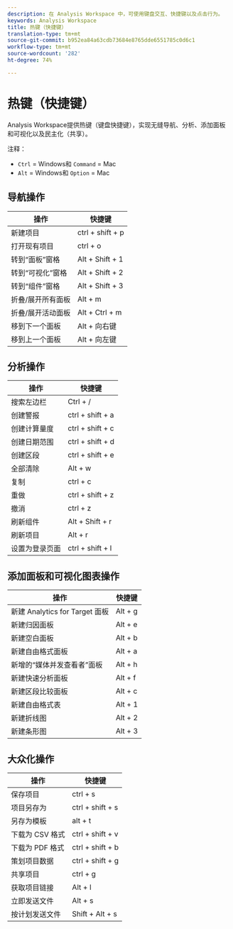 ```yaml
---
description: 在 Analysis Workspace 中，可使用键盘交互、快捷键以及点击行为。
keywords: Analysis Workspace
title: 热键（快捷键）
translation-type: tm+mt
source-git-commit: b952ea84a63cdb73684e8765dde6551785c0d6c1
workflow-type: tm+mt
source-wordcount: '282'
ht-degree: 74%

---
```



# 热键（快捷键）

Analysis Workspace提供热键（键盘快捷键），实现无缝导航、分析、添加面板和可视化以及民主化（共享）。

注释：
* `Ctrl` = Windows和 `Command` = Mac
* `Alt` = Windows和 `Option` = Mac

## 导航操作

| 操作 | 快捷键 |
| --- | --- |
| 新建项目 | ctrl + shift + p |
| 打开现有项目 | ctrl + o |
| 转到“面板”窗格 | Alt + Shift + 1 |
| 转到“可视化”窗格 | Alt + Shift + 2 |
| 转到“组件”窗格 | Alt + Shift + 3 |
| 折叠/展开所有面板 | Alt + m |
| 折叠/展开活动面板 | Alt + Ctrl + m |
| 移到下一个面板 | Alt + 向右键 |
| 移到上一个面板 | Alt + 向左键 |

## 分析操作

| 操作 | 快捷键 |
| --- | --- |
| 搜索左边栏 | Ctrl + / |
| 创建警报 | ctrl + shift + a |
| 创建计算量度 | ctrl + shift + c |
| 创建日期范围 | ctrl + shift + d |
| 创建区段 | ctrl + shift + e |
| 全部清除 | Alt + w |
| 复制 | ctrl + c |
| 重做 | ctrl + shift + z |
| 撤消 | ctrl + z |
| 刷新组件 | Alt + Shift + r |
| 刷新项目 | Alt + r |
| 设置为登录页面 | ctrl + shift + l |

## 添加面板和可视化图表操作

| 操作 | 快捷键 |
| ---|---|
| 新建 Analytics for Target 面板 | Alt + g |
| 新建归因面板 | Alt + e |
| 新建空白面板 | Alt + b |
| 新建自由格式面板 | Alt + a |
| 新增的“媒体并发查看者”面板 | Alt + h |
| 新建快速分析面板 | Alt + f |
| 新建区段比较面板 | Alt + c |
| 新建自由格式表 | Alt + 1 |
| 新建折线图 | Alt + 2 |
| 新建条形图 | Alt + 3 |

## 大众化操作

| 操作 | 快捷键 |
| --- | --- |
| 保存项目 | ctrl + s |
| 项目另存为 | ctrl + shift + s |
| 另存为模板 | alt + t |
| 下载为 CSV 格式 | ctrl + shift + v |
| 下载为 PDF 格式 | ctrl + shift + b |
| 策划项目数据 | ctrl + shift + g |
| 共享项目 | ctrl + g |
| 获取项目链接 | Alt + l |
| 立即发送文件 | Alt + s |
| 按计划发送文件 | Shift + Alt + s |
